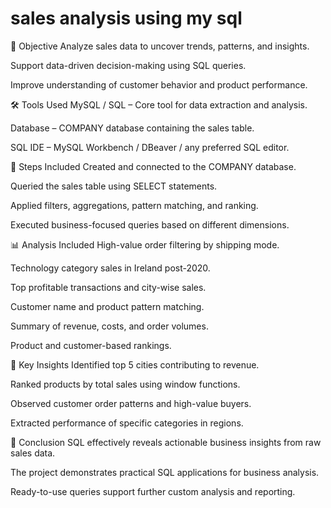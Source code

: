 # sales analysis using my sql

🎯 Objective
Analyze sales data to uncover trends, patterns, and insights.

Support data-driven decision-making using SQL queries.

Improve understanding of customer behavior and product performance.

🛠️ Tools Used
MySQL / SQL – Core tool for data extraction and analysis.

Database – COMPANY database containing the sales table.

SQL IDE – MySQL Workbench / DBeaver / any preferred SQL editor.

🧭 Steps Included
Created and connected to the COMPANY database.

Queried the sales table using SELECT statements.

Applied filters, aggregations, pattern matching, and ranking.

Executed business-focused queries based on different dimensions.

📊 Analysis Included
High-value order filtering by shipping mode.

Technology category sales in Ireland post-2020.

Top profitable transactions and city-wise sales.

Customer name and product pattern matching.

Summary of revenue, costs, and order volumes.

Product and customer-based rankings.

🔑 Key Insights
Identified top 5 cities contributing to revenue.

Ranked products by total sales using window functions.

Observed customer order patterns and high-value buyers.

Extracted performance of specific categories in regions.

🧾 Conclusion
SQL effectively reveals actionable business insights from raw sales data.

The project demonstrates practical SQL applications for business analysis.

Ready-to-use queries support further custom analysis and reporting.
